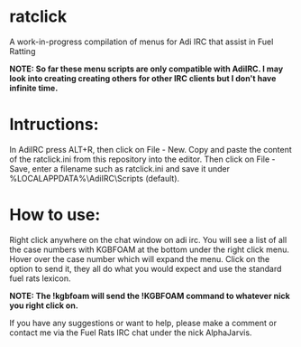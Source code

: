 # ratclick
A work-in-progress compilation of menus for Adi IRC that assist in Fuel Ratting  

**NOTE: So far these menu scripts are only compatible with AdiIRC. I may look into creating creating others for other IRC clients but I don't have infinite time.**

# Intructions:
In AdiIRC press ALT+R, then click on File - New. Copy and paste the content of the ratclick.ini from this repository into the editor. Then click on File - Save, enter a filename such as ratclick.ini and save it under %LOCALAPPDATA%\AdiIRC\Scripts (default).

# How to use: 
Right click anywhere on the chat window on adi irc. You will see a list of all the case numbers with KGBFOAM at the bottom under the right click menu. Hover over the case number which will expand the menu. Click on the option to send it, they all do what you would expect and use the standard fuel rats lexicon.

**NOTE: The !kgbfoam will send the !KGBFOAM command to whatever nick you right click on.**

If you have any suggestions or want to help, please make a comment or contact me via the Fuel Rats IRC chat under the nick AlphaJarvis.

